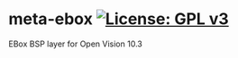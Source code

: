 meta-ebox [![License: GPL v3](https://img.shields.io/badge/License-GPLv3-blue.svg)](https://www.gnu.org/licenses/gpl-3.0)
=========
EBox BSP layer for Open Vision 10.3
